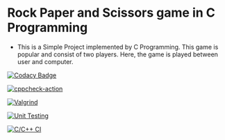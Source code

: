 # Rock Paper and Scissors game in C Programming

* This is a Simple Project implemented by C Programming. This game is popular and consist of two players. Here, the game is played between user and computer.

[![Codacy Badge](https://app.codacy.com/project/badge/Grade/e217bddae1a9436d8a9946c5a17fc4e4)](https://www.codacy.com/gh/Priyadharshni05/MiniProject_RockPaperScissor/dashboard?utm_source=github.com&amp;utm_medium=referral&amp;utm_content=Priyadharshni05/MiniProject_RockPaperScissor&amp;utm_campaign=Badge_Grade)

[![cppcheck-action](https://github.com/Priyadharshni05/MiniProject_RockPaperScissor/actions/workflows/cppcheck.yml/badge.svg)](https://github.com/Priyadharshni05/MiniProject_RockPaperScissor/actions/workflows/cppcheck.yml)

[![Valgrind](https://github.com/Priyadharshni05/MiniProject_RockPaperScissor/actions/workflows/Valgrind.yml/badge.svg)](https://github.com/Priyadharshni05/MiniProject_RockPaperScissor/actions/workflows/Valgrind.yml)

[![Unit Testing](https://github.com/Priyadharshni05/MiniProject_RockPaperScissor/actions/workflows/unit-test.yml/badge.svg)](https://github.com/Priyadharshni05/MiniProject_RockPaperScissor/actions/workflows/unit-test.yml)

[![C/C++ CI](https://github.com/Priyadharshni05/MiniProject_RockPaperScissor/actions/workflows/c-build.yml/badge.svg)](https://github.com/Priyadharshni05/MiniProject_RockPaperScissor/actions/workflows/c-build.yml)


